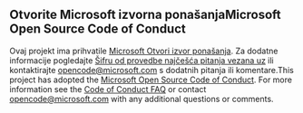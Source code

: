## <a name="microsoft-open-source-code-of-conduct"></a><span data-ttu-id="95227-101">Otvorite Microsoft izvorna ponašanja</span><span class="sxs-lookup"><span data-stu-id="95227-101">Microsoft Open Source Code of Conduct</span></span>
<span data-ttu-id="95227-p101">Ovaj projekt ima prihvatile [Microsoft Otvori izvor ponašanja](https://opensource.microsoft.com/codeofconduct/). Za dodatne informacije pogledajte [Šifru od provedbe najčešća pitanja vezana uz](https://opensource.microsoft.com/codeofconduct/faq/) ili kontaktirajte [opencode@microsoft.com](mailto:opencode@microsoft.com) s dodatnih pitanja ili komentare.</span><span class="sxs-lookup"><span data-stu-id="95227-p101">This project has adopted the [Microsoft Open Source Code of Conduct](https://opensource.microsoft.com/codeofconduct/). For more information see the [Code of Conduct FAQ](https://opensource.microsoft.com/codeofconduct/faq/) or contact [opencode@microsoft.com](mailto:opencode@microsoft.com) with any additional questions or comments.</span></span>